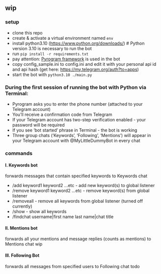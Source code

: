 ## wip

### setup
- clone this repo
- create & activate a virtual environment named `env`
- install python3.10 (https://www.python.org/downloads/) # Python version 3.10 is necessary to run the bot 
- run `pip install -r requirements.txt`
- pay attention: [Pyrogram framework](https://docs.pyrogram.org/) is used in the bot
- copy config_sample.ini to config.ini and edit it with your personal api id and api hash (get here: https://my.telegram.org/auth?to=apps)
- start the bot with `python3.10 ./main.py`

### During the first session of running the bot with Python via Terminal:
- Pyrogram asks you to enter the phone number (attached to your Telegram account) 
- You’ll receive a confirmation code from Telegram
- If your Telegram account has two-step verification enabled - your password will be required 
- If you see ‘bot started’ phrase in Terminal - the bot is working 
- Three group chats (‘Keywords’, ‘Following’, ‘Mentions’) will appear in your Telegram account with @MyLittleDummyBot in every chat  

### commands
#### I. Keywords bot
forwards messages that contain specified keywords to Keywords chat
- /add keyword1 keyword2 ...etc - add new keyword(s) to global listener
- /remove keyword1 keyword2 ...etc - remove keyword(s) from global listener
- /removeall - remove all keywords from global listener (turned off currently)
- /show - show all keywords
- /findchat username|first name last name|chat title

#### II. Mentions bot
forwards all your mentions and message replies (counts as mentions) to Mentions chat
wip

#### III. Following Bot
forwards all messages from specified users to Following chat
todo
